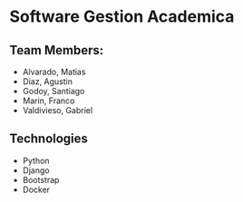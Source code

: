 # Software Gestion Academica

## Team Members:

- Alvarado, Matias
- Diaz, Agustin
- Godoy, Santiago
- Marin, Franco
- Valdivieso, Gabriel

## Technologies

- Python
- Django
- Bootstrap
- Docker